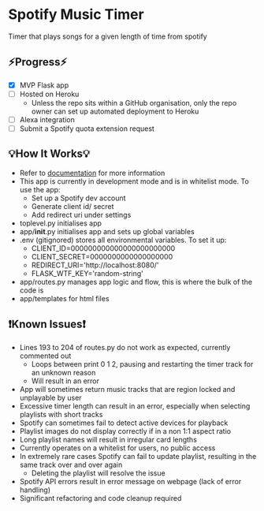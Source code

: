# Spotify Music Timer
Timer that plays songs for a given length of time from spotify

## ⚡Progress⚡
- [x] MVP Flask app
- [ ] Hosted on Heroku
  - Unless the repo sits within a GitHub organisation, only the repo owner can set up automated deployment to Heroku
- [ ] Alexa integration
- [ ] Submit a Spotify quota extension request

## 💡How It Works💡
- Refer to [documentation](https://github.com/Alex-Draper/SpotifyMusicTimer/tree/dev/documentation/design) for more information
- This app is currently in development mode and is in whitelist mode. To use the app:
  - Set up a Spotify dev account
  - Generate client id/ secret
  - Add redirect uri under settings
- toplevel.py initialises app
- app/__init__.py initialises app and sets up global variables
- .env (gitignored) stores all environmental variables. To set it up:
  -  CLIENT_ID=000000000000000000000000
  -  CLIENT_SECRET=0000000000000000000
  -  REDIRECT_URI='http://localhost:8080/'
  -  FLASK_WTF_KEY='random-string'
- app/routes.py manages app logic and flow, this is where the bulk of the code is
- app/templates for html files

## ❗Known Issues❗
- Lines 193 to 204 of routes.py do not work as expected, currently commented out
  - Loops between print 0 1 2, pausing and restarting the timer track for an unknown reason
  - Will result in an error
- App will sometimes return music tracks that are region locked and unplayable by user
- Excessive timer length can result in an error, especially when selecting playlists with short tracks
- Spotify can sometimes fail to detect active devices for playback
- Playlist images do not display correctly if in a non 1:1 aspect ratio
- Long playlist names will result in irregular card lengths
- Currently operates on a whitelist for users, no public access
- In extremely rare cases Spotify can fail to update playlist, resulting in the same track over and over again
  - Deleting the playlist will resolve the issue
- Spotify API errors result in error message on webpage (lack of error handling)
- Significant refactoring and code cleanup required
